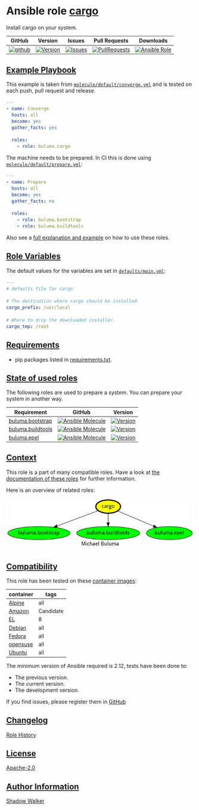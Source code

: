 # Ansible role [cargo](https://galaxy.ansible.com/ui/standalone/roles/buluma/cargo/documentation)

Install cargo on your system.

|GitHub|Version|Issues|Pull Requests|Downloads|
|------|-------|------|-------------|---------|
|[![github](https://github.com/buluma/ansible-role-cargo/actions/workflows/molecule.yml/badge.svg)](https://github.com/buluma/ansible-role-cargo/actions/workflows/molecule.yml)|[![Version](https://img.shields.io/github/release/buluma/ansible-role-cargo.svg)](https://github.com/buluma/ansible-role-cargo/releases/)|[![Issues](https://img.shields.io/github/issues/buluma/ansible-role-cargo.svg)](https://github.com/buluma/ansible-role-cargo/issues/)|[![PullRequests](https://img.shields.io/github/issues-pr-closed-raw/buluma/ansible-role-cargo.svg)](https://github.com/buluma/ansible-role-cargo/pulls/)|[![Ansible Role](https://img.shields.io/ansible/role/d/buluma/cargo)](https://galaxy.ansible.com/ui/standalone/roles/buluma/cargo/documentation)|

## [Example Playbook](#example-playbook)

This example is taken from [`molecule/default/converge.yml`](https://github.com/buluma/ansible-role-cargo/blob/master/molecule/default/converge.yml) and is tested on each push, pull request and release.

```yaml
---
- name: Converge
  hosts: all
  become: yes
  gather_facts: yes

  roles:
    - role: buluma.cargo
```

The machine needs to be prepared. In CI this is done using [`molecule/default/prepare.yml`](https://github.com/buluma/ansible-role-cargo/blob/master/molecule/default/prepare.yml):

```yaml
---
- name: Prepare
  hosts: all
  become: yes
  gather_facts: no

  roles:
    - role: buluma.bootstrap
    - role: buluma.buildtools
```

Also see a [full explanation and example](https://buluma.github.io/how-to-use-these-roles.html) on how to use these roles.

## [Role Variables](#role-variables)

The default values for the variables are set in [`defaults/main.yml`](https://github.com/buluma/ansible-role-cargo/blob/master/defaults/main.yml):

```yaml
---
# defaults file for cargo

# The destination where cargo should be installed.
cargo_prefix: /usr/local

# Where to drop the downloaded installer.
cargo_tmp: /root
```

## [Requirements](#requirements)

- pip packages listed in [requirements.txt](https://github.com/buluma/ansible-role-cargo/blob/master/requirements.txt).

## [State of used roles](#state-of-used-roles)

The following roles are used to prepare a system. You can prepare your system in another way.

| Requirement | GitHub | Version |
|-------------|--------|--------|
|[buluma.bootstrap](https://galaxy.ansible.com/buluma/bootstrap)|[![Ansible Molecule](https://github.com/buluma/ansible-role-bootstrap/actions/workflows/molecule.yml/badge.svg)](https://github.com/buluma/ansible-role-bootstrap/actions/workflows/molecule.yml)|[![Version](https://img.shields.io/github/release/buluma/ansible-role-bootstrap.svg)](https://github.com/shadowwalker/ansible-role-bootstrap)|
|[buluma.buildtools](https://galaxy.ansible.com/buluma/buildtools)|[![Ansible Molecule](https://github.com/buluma/ansible-role-buildtools/actions/workflows/molecule.yml/badge.svg)](https://github.com/buluma/ansible-role-buildtools/actions/workflows/molecule.yml)|[![Version](https://img.shields.io/github/release/buluma/ansible-role-buildtools.svg)](https://github.com/shadowwalker/ansible-role-buildtools)|
|[buluma.epel](https://galaxy.ansible.com/buluma/epel)|[![Ansible Molecule](https://github.com/buluma/ansible-role-epel/actions/workflows/molecule.yml/badge.svg)](https://github.com/buluma/ansible-role-epel/actions/workflows/molecule.yml)|[![Version](https://img.shields.io/github/release/buluma/ansible-role-epel.svg)](https://github.com/shadowwalker/ansible-role-epel)|

## [Context](#context)

This role is a part of many compatible roles. Have a look at [the documentation of these roles](https://buluma.github.io/) for further information.

Here is an overview of related roles:

![dependencies](https://raw.githubusercontent.com/buluma/ansible-role-cargo/png/requirements.png "Dependencies")

## [Compatibility](#compatibility)

This role has been tested on these [container images](https://hub.docker.com/u/buluma):

|container|tags|
|---------|----|
|[Alpine](https://hub.docker.com/r/buluma/alpine)|all|
|[Amazon](https://hub.docker.com/r/buluma/amazonlinux)|Candidate|
|[EL](https://hub.docker.com/r/buluma/enterpriselinux)|8|
|[Debian](https://hub.docker.com/r/buluma/debian)|all|
|[Fedora](https://hub.docker.com/r/buluma/fedora)|all|
|[opensuse](https://hub.docker.com/r/buluma/opensuse)|all|
|[Ubuntu](https://hub.docker.com/r/buluma/ubuntu)|all|

The minimum version of Ansible required is 2.12, tests have been done to:

- The previous version.
- The current version.
- The development version.

If you find issues, please register them in [GitHub](https://github.com/buluma/ansible-role-cargo/issues)

## [Changelog](#changelog)

[Role History](https://github.com/buluma/ansible-role-cargo/blob/master/CHANGELOG.md)

## [License](#license)

[Apache-2.0](https://github.com/buluma/ansible-role-cargo/blob/master/LICENSE)

## [Author Information](#author-information)

[Shadow Walker](https://buluma.github.io/)

